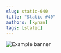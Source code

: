```yaml
---
slug: static-040
title: "Static #40"
authors: [kynan]
tags: [static]
---
```


![Example banner](/img/stories/static_new/040.png)
